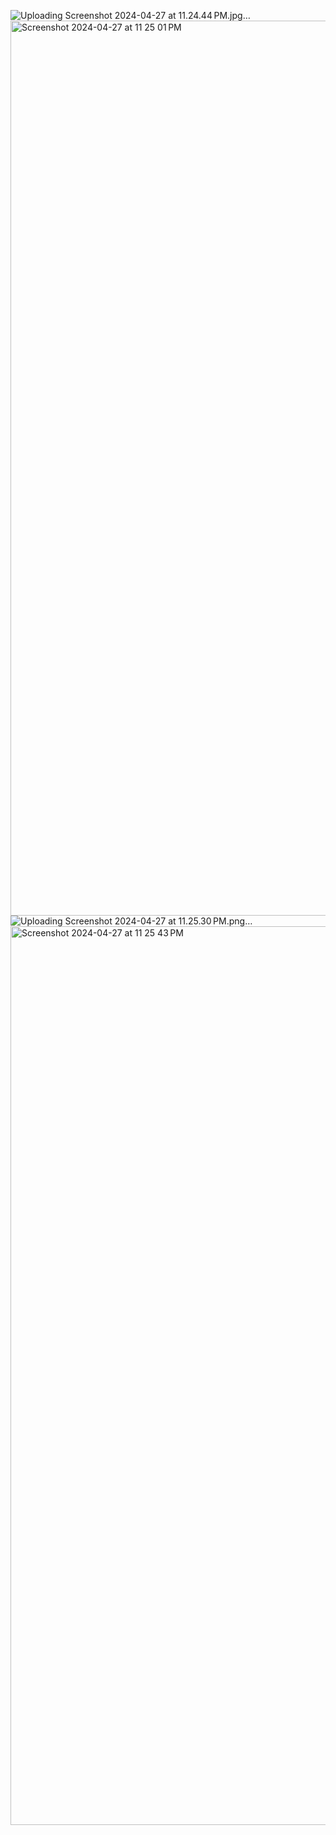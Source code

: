 ![Uploading Screenshot 2024-04-27 at 11.24.44 PM.jpg…]()
<img width="1432" alt="Screenshot 2024-04-27 at 11 25 01 PM" src="https://github.com/Dahshatking/Web-Design-Projects/assets/145530810/8e957a86-7815-416d-9f3f-7f634e789daa">
![Uploading Screenshot 2024-04-27 at 11.25.30 PM.png…]()
<img width="1438" alt="Screenshot 2024-04-27 at 11 25 43 PM" src="https://github.com/Dahshatking/Web-Design-Projects/assets/145530810/6a79d465-0b7a-49b8-9f1a-68a3205eac14">
